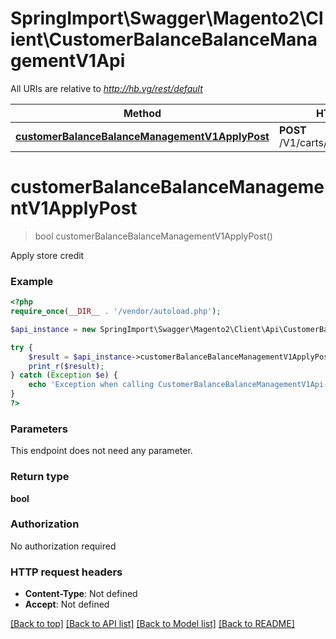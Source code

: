 # SpringImport\Swagger\Magento2\Client\CustomerBalanceBalanceManagementV1Api

All URIs are relative to *http://hb.vg/rest/default*

Method | HTTP request | Description
------------- | ------------- | -------------
[**customerBalanceBalanceManagementV1ApplyPost**](CustomerBalanceBalanceManagementV1Api.md#customerBalanceBalanceManagementV1ApplyPost) | **POST** /V1/carts/mine/balance/apply | 


# **customerBalanceBalanceManagementV1ApplyPost**
> bool customerBalanceBalanceManagementV1ApplyPost()



Apply store credit

### Example
```php
<?php
require_once(__DIR__ . '/vendor/autoload.php');

$api_instance = new SpringImport\Swagger\Magento2\Client\Api\CustomerBalanceBalanceManagementV1Api();

try {
    $result = $api_instance->customerBalanceBalanceManagementV1ApplyPost();
    print_r($result);
} catch (Exception $e) {
    echo 'Exception when calling CustomerBalanceBalanceManagementV1Api->customerBalanceBalanceManagementV1ApplyPost: ', $e->getMessage(), PHP_EOL;
}
?>
```

### Parameters
This endpoint does not need any parameter.

### Return type

**bool**

### Authorization

No authorization required

### HTTP request headers

 - **Content-Type**: Not defined
 - **Accept**: Not defined

[[Back to top]](#) [[Back to API list]](../../README.md#documentation-for-api-endpoints) [[Back to Model list]](../../README.md#documentation-for-models) [[Back to README]](../../README.md)

